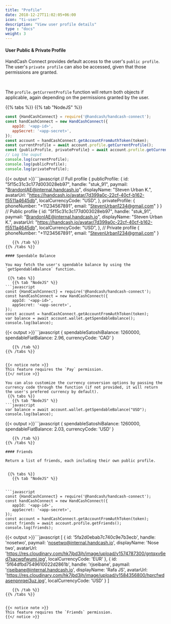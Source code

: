 ```yaml
---
title: "Profile"
date: 2018-12-27T11:02:05+06:00
icon: "ti-user"
description: "View user profile details"
type : "docs"
weight: 3
---
```


#### User Public & Private Profile

HandCash Connect provides default access to the user's `public profile`. The user's `private profile` can also be accessed, given that those permissions are granted.

<br/>

The `profile.getCurrentProfile` function will return both objects if applicable, again depending on the permissions granted by the user. 

 {{% tabs %}}
   {{% tab "NodeJS" %}}

```javascript
const {HandCashConnect} = require('@handcash/handcash-connect');
const handCashConnect = new HandCashConnect({ 
   appId: '<app-id>', 
   appSecret: '<app-secret>',
}); 
const account = handCashConnect.getAccountFromAuthToken(token);
const currentProfile = await account.profile.getCurrentProfile();
const {publicProfile, privateProfile} = await account.profile.getCurrentProfile();  
// Log the ouput
console.log(currentProfile);
console.log(publicProfile);
console.log(privateProfile);
```

{{< output >}}```javascript
// Full profile
{
   publicProfile: {
      id: "5f15c31c3c177d003028eb97",
      handle: "stuk_91",
      paymail: "BrandonIAE@internal.handcash.io",
      displayName: "Steven Urban K.",
      avatarUrl: "https://handcash.io/avatar/7d399a0c-22cf-40cf-b162-f5511a4645db",
      localCurrencyCode: "USD",
   },
   privateProfile: { 
      phoneNumber: "+11234567891",
      email: "StevenUrban1234@gmail.com" 
   }
}
// Public profile 
{
   id: "5f15c31c3c177d003028eb97",
   handle: "stuk_91",
   paymail: "BrandonIAE@internal.handcash.io",
   displayName: "Steven Urban K.",
   avatarUrl: "https://handcash.io/avatar/7d399a0c-22cf-40cf-b162-f5511a4645db",
   localCurrencyCode: "USD",
},
// Private profile 
{ 
   phoneNumber: "+11234567891",
   email: "StevenUrban1234@gmail.com" 
}

```
   {{% /tab %}}
{{% /tabs %}}

#### Spendable Balance

You may fetch the user's spendable balance by using the `getSpendableBalance` function. 

 {{% tabs %}}
   {{% tab "NodeJS" %}}
```javascript
const {HandCashConnect} = require('@handcash/handcash-connect');
const handCashConnect = new HandCashConnect({ 
   appId: '<app-id>', 
   appSecret: '<app-secret>',
}); 
const account = handCashConnect.getAccountFromAuthToken(token);
var balance = await account.wallet.getSpendableBalance();
console.log(balance);
```

{{< output >}}```javascript
{
  spendableSatoshiBalance: 1260000,
  spendableFiatBalance: 2.96,
  currencyCode: 'CAD'
}
```
   {{% /tab %}}
{{% /tabs %}}


{{< notice note >}}
This feature requires the `Pay` permission. 
{{</ notice >}}

You can also customize the currency conversion options by passing the currency code through the function (if not provided, it will return the user's prefered currency by default).
 {{% tabs %}}
   {{% tab "NodeJS" %}}
```javascript
var balance = await account.wallet.getSpendableBalance("USD");
console.log(balance);
```

{{< output >}}```javascript
{
  spendableSatoshiBalance: 1260000,
  spendableFiatBalance: 2.03,
  currencyCode: 'USD'
}

```
   {{% /tab %}}
{{% /tabs %}}

#### Friends

Return a list of friends, each including their own public profile.


 {{% tabs %}}
   {{% tab "NodeJS" %}}


```javascript
const {HandCashConnect} = require('@handcash/handcash-connect');
const handCashConnect = new HandCashConnect({ 
   appId: '<app-id>', 
   appSecret: '<app-secret>',
}); 
const account = handCashConnect.getAccountFromAuthToken(token);
const friends = await account.profile.getFriends();
console.log(friends);
```

{{< output >}}```javascript
[
  {
    id: '5fa2d0ebab7c740c9e7b3ecb',
    handle: 'nosetwo',
    paymail: 'nosetwo@internal.handcash.io',
    displayName: 'Nose two',
    avatarUrl: 'https://res.cloudinary.com/hk7jbd3jh/image/upload/v1574787300/gntqxv6ed7sacwpfwumj.jpg',
    localCurrencyCode: 'EUR'
  },
  {
    id: '5f64dfbd7549610022d2861b',
    handle: 'rjseibane',
    paymail: 'rjseibane@internal.handcash.io',
    displayName: 'Rafa JS',
    avatarUrl: 'https://res.cloudinary.com/hk7jbd3jh/image/upload/v1584356800/hprcfwdasenpnrqei3uz.jpg',
    localCurrencyCode: 'USD'
  }
]
```
   {{% /tab %}}
{{% /tabs %}}


{{< notice note >}}
This feature requires the `Friends` permission. 
{{</ notice >}}